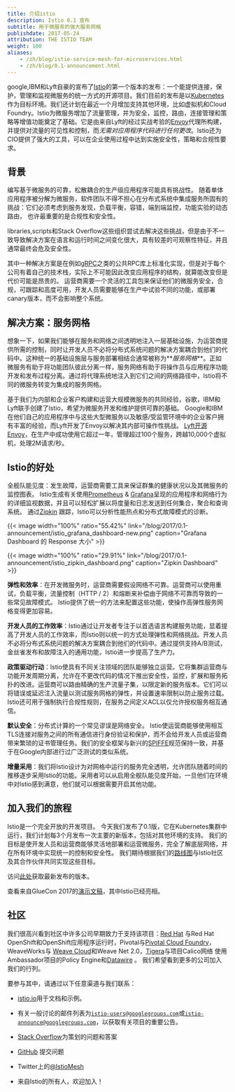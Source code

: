 ```yaml
---
title: 介绍istio
description: Istio 0.1 宣布
subtitle: 用于微服务的强大服务网格
publishdate: 2017-05-24
attribution: THE ISTIO TEAM
weight: 100
aliases:
    - /zh/blog/istio-service-mesh-for-microservices.html
    - /zh/blog/0.1-announcement.html   
---
```


google,IBM和Lyft自豪的宣布了[Istio](/)的第一个版本的发布：一个能提供连接，保护，管理和监视微服务的统一方式的开源项目。我们目前的发布是以[Kubernetes](https://kubernetes.io/)作为目标环境。我们还计划在最近一个月增加支持其他环境，比如虚拟机和Cloud Foundry。Istio为微服务增加了流量管理，并为安全，监控，路由，连接管理和策略等增值功能奠定了基础。它是由来自Lyft的经过实战考验的[Envoy](https://envoyproxy.github.io/envoy/)代理所构建，并提供对流量的可见性和控制，而*无需对应用程序代码进行任何更改*。Istio还为CIO提供了强大的工具，可以在企业使用过程中达到实施安全性，策略和合规性要求。

## 背景

编写基于微服务的可靠，松散耦合的生产级应用程序可能具有挑战性。 随着单体应用程序被分解为微服务，软件团队不得不担心在分布式系统中集成服务所固有的挑战：它们必须考虑到服务发现，负载平衡，容错，端到端监控，功能实验的动态路由， 也许最重要的是合规性和安全性。

libraries,scripts和Stack Overflow这些组织尝试去解决这些挑战，但是由于不一致导致解决方案在语言和运行时间之间变化很大，具有较差的可观察性特征，并且通常最终会危及安全性。

其中一种解决方案是在例如[gRPC](https://grpc.io)之类的公共RPC库上标准化实现，但是对于每个公司有着自己的技术栈，实际上不可能因此改变应用程序的结构，就算能改变但是代价可能是昂贵的。 运营商需要一个灵活的工具包来保证他们的微服务安全，合规，可跟踪和高度可用，开发人员需要能够在生产中试验不同的功能，或部署canary版本，而不会影响整个系统。

## 解决方案：服务网格

想象一下，如果我们能够在服务和网络之间透明地注入一层基础设施，为运营商提供所需的控制，同时让开发人员不必将分布式系统问题的解决方案耦合到他们的代码中。这种统一的基础设施层与服务部署相结合通常被称为**_服务网格_**。正如微服务有助于将功能团队彼此分离一样，服务网络有助于将操作员与应用程序功能开发和发布过程分离。通过将代理系统地注入到它们之间的网络路径中，Istio将不同的微服务转变为集成的服务网格。

基于我们为内部和企业客户构建和运营大规模微服务的共同经验，谷歌，IBM和Lyft联手创建了Istio，希望为微服务开发和维护提供可靠的基础。 Google和IBM在他们自己的应用程序中与这些大型微服务以及敏感/受监管环境中的企业客户拥有丰富的经验，而Lyft开发了Envoy以解决其内部可操作性挑战。 [Lyft开源Envoy](https://eng.lyft.com/announcing-envoy-c-l7-proxy-and-communication-bus-92520b6c8191)，在生产中成功使用它超过一年，管理超过100个服务，跨越10,000个虚拟机，处理2M请求/秒。

## Istio的好处

全舰队能见度：发生故障，运营商需要工具来保证群集的健康状况以及其微服务的监控图表。 Istio生成有关使用[Prometheus](https://prometheus.io/) & [Grafana](https://github.com/grafana/grafana)呈现的应用程序和网络行为的详细监视数据，并且可以轻松扩展以将度量和日志发送到任何集合，聚合和查询系统。 通过[Zipkin](https://github.com/openzipkin/zipkin) 跟踪，Istio可以分析性能热点和分布式故障模式的诊断。

{{< image width="100%" ratio="55.42%"
    link="/blog/2017/0.1-announcement/istio_grafana_dashboard-new.png"
    caption="Grafana Dashboard 的 Response 大小"
    >}}

{{< image width="100%" ratio="29.91%"
    link="/blog/2017/0.1-announcement/istio_zipkin_dashboard.png"
    caption="Zipkin Dashboard"
    >}}

**弹性和效率**：在开发微服务时，运营商需要假设网络不可靠。运营商可以使用重试，负载平衡，流量控制（HTTP / 2）和熔断来补偿由于网络不可靠而导致的一些常见故障模式。 Istio提供了统一的方法来配置这些功能，使操作高弹性服务网格变得更加容易。

**开发人员的工作效率**：Istio通过让开发者专注于以首选语言构建服务功能，显着提高了开发人员的工作效率，而Istio则以统一的方式处理弹性和网络挑战。开发人员不必将分布式系统问题的解决方案耦合到他们的代码中。通过提供支持A/B测试，金丝雀发布和故障注入的通用功能，Istio进一步提高了生产力。

**政策驱动行动**：Istio使具有不同关注领域的团队能够独立运营。它将集群运营商与功能开发周期分离，允许在不更改代码的情况下推出安全性，监控，扩展和服务拓扑的改进。运营商可以路由精确的生产流量子集，以限定新的服务版本。它们可以将错误或延迟注入流量以测试服务网格的弹性，并设置速率限制以防止服务过载。 Istio还可用于强制执行合规性规则，在服务之间定义ACL以仅允许授权服务相互通信。

**默认安全**：分布式计算的一个常见谬误是网络安全。 Istio使运营商能够使用相互TLS连接对服务之间的所有通信进行身份验证和保护，而不会给开发人员或运营商带来繁琐的证书管理任务。我们的安全框架与新兴的[SPIFFE](https://spiffe.github.io/)规范保持一致，并基于在Google内部进行过广泛测试的类似系统。

**增量采用**：我们将Istio设计为对网格中运行的服务完全透明，允许团队随着时间的推移逐步采用Istio的功能。采用者可以从启用全舰队能见度开始，一旦他们在环境中对Istio感到满意，他们就可以根据需要开启其他功能。

## 加入我们的旅程

Istio是一个完全开放的开发项目。 今天我们发布了0.1版，它在Kubernetes集群中运行，我们计划每3个月发布一次主要的新版本，包括对其他环境的支持。 我们的目标是使开发人员和运营商能够灵活地部署和运营微服务，完全了解底层网络，并在所有环境中实现统一的控制和安全性。 我们期待根据我们的[路线图](/about/feature-stages/)与Istio社区及其合作伙伴共同实现这些目标。

访问[此处](https://github.com/istio/istio/releases)获取最新发布的版本。

查看来自GlueCon 2017的[演示文稿](/talks/istio_talk_gluecon_2017.pdf)，其中Istio已经亮相。

## 社区

我们很高兴看到社区中许多公司早期致力于支持该项目：[Red Hat](https://blog.openshift.com/red-hat-istio-launch/) 与Red Hat OpenShift和OpenShift应用程序运行时，Pivotal与[Pivotal Cloud Foundry](https://content.pivotal.io/blog/pivotal-and-istio-advancing-the-ecosystem-for-microservices-in-the-enterprise)，WeaveWorks与 [Weave Cloud](https://www.weave.works/blog/istio-weave-cloud/)和Weave Net 2.0，[Tigera](https://www.projectcalico.org/welcoming-istio-to-the-kubernetes-networking-community)与项目Calico网络 使用Ambassador项目的Policy Engine和[Datawire](https://www.datawire.io/istio-and-datawire-ecosystem/) 。 我们希望看到更多的公司加入我们的行列。

要参与其中，请通过以下任意渠道与我们联系：

* [istio.io](istio.io)用于文档和示例。

* 有关一般讨论的邮件列表为[`istio-users@googlegroups.com`](https://groups.google.com/forum/#!forum/istio-users)或[`istio-announce@googlegroups.com`](https://groups.google.com/forum/#!forum/istio-announce)，以获取有关项目的重要公告。

* [Stack Overflow](https://stackoverflow.com/questions/tagged/istio)为策划的问题和答案

* [GitHub](https://github.com/istio/istio/issues) 提交问题

* Twitter上的[@IstioMesh](https://twitter.com/IstioMesh)

* 来自Istio的所有人，欢迎加入！

